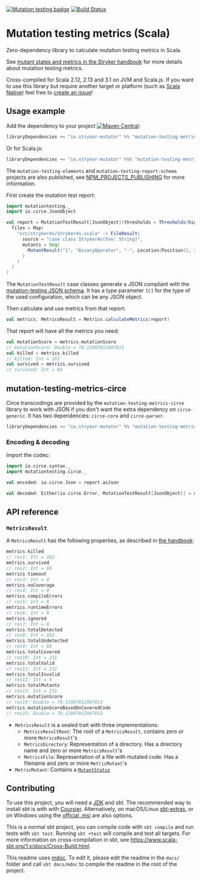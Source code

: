 [![Mutation testing badge](https://img.shields.io/endpoint?style=flat&url=https%3A%2F%2Fbadge-api.stryker-mutator.io%2Fgithub.com%2Fstryker-mutator%2Fmutation-testing-elements%2Fmaster%3Fmodule%3Dmetrics-scala)](https://badge-api.stryker-mutator.io/github.com/stryker-mutator/mutation-testing-elements/master?module=metrics-scala)
[![Build Status](https://github.com/stryker-mutator/mutation-testing-elements/workflows/CI/badge.svg)](https://github.com/stryker-mutator/mutation-testing-elements/actions?query=workflow%3ACI+branch%3Amaster)

# Mutation testing metrics (Scala)

Zero-dependency library to calculate mutation testing metrics in Scala.

See [mutant states and metrics in the Stryker handbook](https://github.com/stryker-mutator/stryker-handbook/blob/master/mutant-states-and-metrics.md#readme) for more details about mutation testing metrics.

Cross-compiled for Scala 2.12, 2.13 and 3.1 on JVM and Scala.js. If you want to use this library but require another target or platform (such as [Scala Native](https://www.scala-native.org/)) feel free to [create an issue](https://github.com/stryker-mutator/mutation-testing-elements/issues/new)!

## Usage example

Add the dependency to your project [![Maven Central](https://img.shields.io/maven-central/v/io.stryker-mutator/mutation-testing-metrics_2.13.svg?label=Maven%20Central&colorB=brightgreen)](https://search.maven.org/artifact/io.stryker-mutator/mutation-testing-metrics_2.13):

```scala
libraryDependencies += "io.stryker-mutator" %% "mutation-testing-metrics" % version
```

Or for Scala.js:

```scala
libraryDependencies += "io.stryker-mutator" %%% "mutation-testing-metrics" % version
```

The `mutation-testing-elements` and `mutation-testing-report-schema` projects are also published, see [NPM_PROJECTS_PUBLISHING](./NPM_PROJECTS_PUBLISHING.md) for more information.

First create the mutation test report:

```scala
import mutationtesting._
import io.circe.JsonObject

val report = MutationTestResult[JsonObject](thresholds = Thresholds(high = 80, low = 10),
  files = Map(
    "src/stryker4s/Stryker4s.scala" -> FileResult(
      source = "case class Stryker4s(foo: String)",
      mutants = Seq(
        MutantResult("1", "BinaryOperator", "-", Location(Position(1, 2), Position(2, 3)), status = MutantStatus.Killed)
      )
    )
  )
)
```

The `MutationTestResult` case classes generate a JSON compliant with the [mutation-testing JSON schema](https://github.com/stryker-mutator/mutation-testing-elements/blob/master/packages/report-schema/src/mutation-testing-report-schema.json). It has a type parameter `[C]` for the type of the used configuration, which can be any JSON object.


Then calculate and use metrics from that report:

```scala
val metrics: MetricsResult = Metrics.calculateMetrics(report)
```

That report will have all the metrics you need:

```scala
val mutationScore = metrics.mutationScore
// mutationScore: Double = 70.12987012987013
val killed = metrics.killed
// killed: Int = 162
val survived = metrics.survived
// survived: Int = 69
```

## mutation-testing-metrics-circe

Circe transcodings are provided by the `mutation-testing-metrics-circe` library to work with JSON if you don't want the extra dependency on `circe-generic`. It has two dependencies: `circe-core` and `circe-parser`.

```scala
libraryDependencies += "io.stryker-mutator" %% "mutation-testing-metrics-circe" % version
```

### Encoding & decoding

Import the codec:

```scala
import io.circe.syntax._
import mutationtesting.circe._

val encoded: io.circe.Json = report.asJson

val decoded: Either[io.circe.Error, MutationTestResult[JsonObject]] = decode[MutationTestResult[JsonObject]](encoded.toString)
```

## API reference

### `MetricsResult`

A `MetricsResult` has the following properties, as described in [the handbook](https://github.com/stryker-mutator/stryker-handbook/blob/master/mutant-states-and-metrics.md):

```scala
metrics.killed
// res1: Int = 162
metrics.survived
// res2: Int = 69
metrics.timeout
// res3: Int = 0
metrics.noCoverage
// res4: Int = 0
metrics.compileErrors
// res5: Int = 0
metrics.runtimeErrors
// res6: Int = 0
metrics.ignored
// res7: Int = 0
metrics.totalDetected
// res8: Int = 162
metrics.totalUndetected
// res9: Int = 69
metrics.totalCovered
// res10: Int = 231
metrics.totalValid
// res11: Int = 231
metrics.totalInvalid
// res12: Int = 0
metrics.totalMutants
// res13: Int = 231
metrics.mutationScore
// res14: Double = 70.12987012987013
metrics.mutationScoreBasedOnCoveredCode
// res15: Double = 70.12987012987013
```

- `MetricsResult` is a sealed trait with three implementations:
  - `MetricsResultRoot`: The root of a `MetricsResult`, contains zero or more `MetricsResult`'s
  - `MetricsDirectory`: Representation of a directory. Has a directory name and zero or more `MetricsResult`'s
  - `MetricsFile`: Representation of a file with mutated code. Has a filename and zero or more `MetricMutant`'s
- `MetricMutant`: Contains a [`MutantStatus`](https://github.com/stryker-mutator/stryker-handbook/blob/master/mutant-states-and-metrics.md#mutant-states)

## Contributing

To use this project, you will need a [JDK](https://adoptium.net/) and sbt. The recommended way to install sbt is with with [Coursier](https://get-coursier.io/). Alternatively, on macOS/Linux [sbt-extras](https://github.com/dwijnand/sbt-extras), or on Windows using the [official .msi](https://www.scala-sbt.org/download.html) are also options.

This is a normal sbt project, you can compile code with `sbt compile` and run tests
with `sbt test`. Running `sbt +test` will compile and test all targets. For more information on cross-compilation in sbt, see <https://www.scala-sbt.org/1.x/docs/Cross-Build.html>.

This readme uses [mdoc](https://scalameta.org/mdoc/). To edit it, please edit the readme in the `docs/` folder and call `sbt docs/mdoc` to compile the readme in the root of the project.
